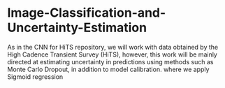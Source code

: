 # Image-Classification-and-Uncertainty-Estimation
As in the CNN for HiTS repository, we will work with data obtained by the High Cadence Transient Survey (HiTS), however, this work will be mainly directed at estimating uncertainty in predictions using methods such as Monte Carlo Dropout, in addition to model calibration. where we apply Sigmoid regression
